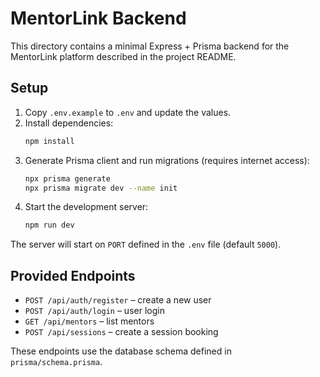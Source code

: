 # MentorLink Backend

This directory contains a minimal Express + Prisma backend for the MentorLink platform described in the project README.

## Setup

1. Copy `.env.example` to `.env` and update the values.
2. Install dependencies:
   ```bash
   npm install
   ```
3. Generate Prisma client and run migrations (requires internet access):
   ```bash
   npx prisma generate
   npx prisma migrate dev --name init
   ```
4. Start the development server:
   ```bash
   npm run dev
   ```

The server will start on `PORT` defined in the `.env` file (default `5000`).

## Provided Endpoints

- `POST /api/auth/register` – create a new user
- `POST /api/auth/login` – user login
- `GET /api/mentors` – list mentors
- `POST /api/sessions` – create a session booking

These endpoints use the database schema defined in `prisma/schema.prisma`.
